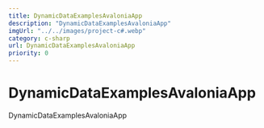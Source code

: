 ```yaml
---
title: DynamicDataExamplesAvaloniaApp
description: "DynamicDataExamplesAvaloniaApp"
imgUrl: "../../images/project-c#.webp"
category: c-sharp
url: DynamicDataExamplesAvaloniaApp
priority: 0
---
```


# DynamicDataExamplesAvaloniaApp

DynamicDataExamplesAvaloniaApp